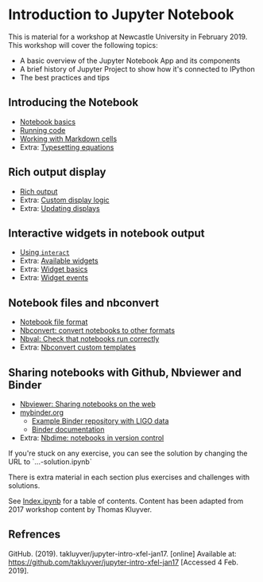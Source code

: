 # Introduction to Jupyter Notebook

This is material for a workshop at Newcastle University in February 2019.
This workshop will cover the following topics: 
* A basic overview of the Jupyter Notebook App and its components
* A brief history of Jupyter Project to show how it's connected to IPython
* The best practices and tips

## Introducing the Notebook

* [Notebook basics](NotebookBasics.ipynb)
* [Running code](RunningCode.ipynb)
* [Working with Markdown cells](WorkingWithMarkdownCells.ipynb)
* Extra: [Typesetting equations](TypesettingEquations.ipynb)

## Rich output display

* [Rich output](RichOutput.ipynb)
* Extra: [Custom display logic](CustomDisplayLogic.ipynb)
* Extra: [Updating displays](UpdatingDisplays.ipynb)

## Interactive widgets in notebook output

* [Using `interact`](UsingInteract.ipynb)
* Extra: [Available widgets](WidgetList.ipynb)
* Extra: [Widget basics](WidgetBasics.ipynb)
* Extra: [Widget events](WidgetEvents.ipynb)

## Notebook files and nbconvert

* [Notebook file format](Notebookfileformat.ipynb)
* [Nbconvert: convert notebooks to other formats](UsingNbconvert.ipynb)
* [Nbval: Check that notebooks run correctly](nbval.ipynb)
* Extra: [Nbconvert custom templates](nbconvert_templates/Nbconverttemplates.ipynb)

## Sharing notebooks with Github, Nbviewer and Binder

* [Nbviewer: Sharing notebooks on the web](Nbviewer.ipynb)
* [mybinder.org](https://mybinder.org/)
  * [Example Binder repository with LIGO data](https://github.com/minrk/ligo-binder/)
  * [Binder documentation](http://mybinder.readthedocs.io/en/latest/index.html)
* Extra: [Nbdime: notebooks in version control](nbdime.ipynb)

<div class="alert alert-info">If you're stuck on any exercise, you can see the solution by changing the URL to `...-solution.ipynb`</div>

There is extra material in each section plus exercises and challenges with solutions.


See [Index.ipynb](Index.ipynb) for a table of contents.
Content has been adapted from 2017 workshop content by Thomas Kluyver.

## Refrences
GitHub. (2019). takluyver/jupyter-intro-xfel-jan17. [online] Available at: https://github.com/takluyver/jupyter-intro-xfel-jan17 [Accessed 4 Feb. 2019].
